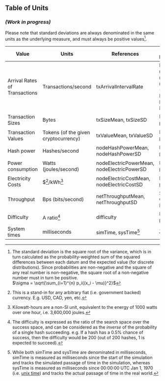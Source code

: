 ## Table of Units

### *(Work in progress)*

Please note that standard deviations are always denominated in the same units as the underlying measure, and must always be positive values[^units-1].

[^units-1]: The standard deviation is the square root of the variance, which is in turn calculated as the probability-weighted sum of the squared differences between each datum and the expected value (for discrete distributions). Since probabilities are non-negative and the square of any real number is non-negative, the square root of a non-negative number must in turn be positive.\
    $\sigma = \sqrt{\sum_{i=1}^{n} p_i{(x_i - \mu)}^2}$

| Value | Units | References | Domain Restrictions |
|------------------|------------------|------------------|------------------|
| Arrival Rates of Transactions | Transactions/second | txArrivalIntervalRate | Non-negative real numbers (4-byte Floating Point Numbers) |
| Transaction Sizes | Bytes | txSizeMean, txSizeSD | $\mathbb{R}_{\ge 0}$ (4-byte FP) |
| Transaction Values | Tokens (of the given cryptocurrency) | txValueMean, txValueSD | $\mathbb{R}_{\ge 0}$ (4-byte FP) |
| Hash power | Hashes/second | nodeHashPowerMean, nodeHashPowerSD | $\mathbb{R}_{\ge 0}$ (4-byte FP) |
| Power consumption | Watts (joules/second) | nodeElectricPowerMean, nodeElectricPowerSD | $\mathbb{R}_{\ge 0}$ (4-byte FP) |
| Electricity Costs | \$[^units-2]/kWh[^units-3] | nodeElectricCostMean, nodeElectricCostSD | $\mathbb{R}_{\ge 0}$ (4-byte FP) |
| Throughput | Bps (bits/second) | netThroughputMean, netThroughputSD | $\R_{\ge 0}$ (4-byte FP) |
| Difficulty | A ratio[^units-4] | difficulty | $\mathbb{R}_{\ge 0}$ (8-byte FP) |
| System times | milliseconds | simTime, sysTime[^units-5] | $\mathbb{Z}_{\ge 0}$ |

[^units-2]: This is a stand-in for any arbitrary fiat (i.e. government backed) currency. E.g. USD, CAD, yen, etc.

[^units-3]: Kilowatt-hours are a non-SI unit, equivalent to the energy of 1000 watts over one hour, i.e. 3,600,000 joules.

[^units-4]: The difficulty is expressed as the ratio of the search space over the success space, and can be considered as the *inverse* of the probability of a single hash succeeding. e.g. If a hash has a 0.5% chance of success, then the difficulty would be 200 (out of 200 hashes, 1 is expected to succeed).

[^units-5]: While both simTime and sysTime are denominated in milliseconds, simTime is measured as milliseconds since the start of the simulation and tracks the simulated passage of time in the simulation, whereas sysTime is measured as milliseconds since 00:00:00 UTC Jan 1, 1970 (i.e. [unix time](https://en.wikipedia.org/wiki/Unix_time)) and tracks the actual passage of time in the real world.
